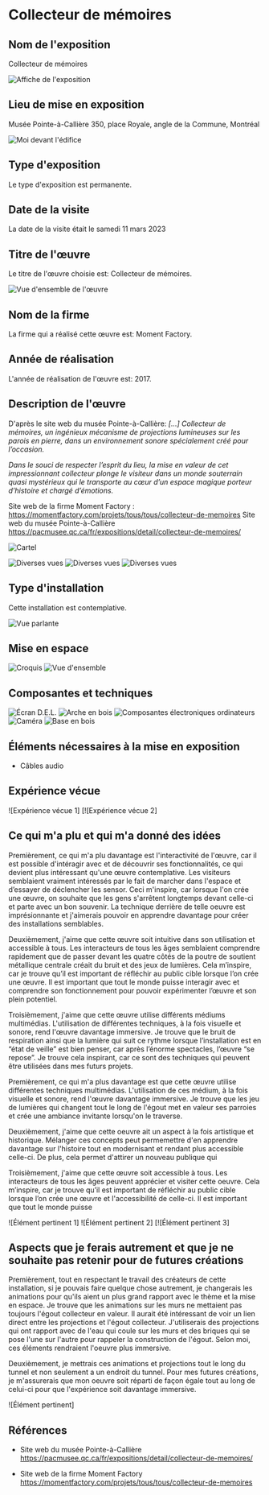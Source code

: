# Collecteur de mémoires

## Nom de l'exposition
Collecteur de mémoires

![Affiche de l'exposition]()

## Lieu de mise en exposition

Musée Pointe-à-Callière
350, place Royale, angle de la Commune, Montréal

![Moi devant l'édifice]()

## Type d'exposition

Le type d'exposition est permanente.

## Date de la visite

La date de la visite était le samedi 11 mars 2023

## Titre de l'œuvre

Le titre de l'œuvre choisie est: Collecteur de mémoires.

![Vue d'ensemble de l'œuvre]()

## Nom de la firme

La firme qui a réalisé cette œuvre est: Moment Factory.

## Année de réalisation

L'année de réalisation de l'œuvre est: 2017.

## Description de l'œuvre

D'après le site web du musée Pointe-à-Callière: <i> [...] Collecteur de mémoires, un ingénieux mécanisme de projections lumineuses sur les parois en pierre, dans un environnement sonore spécialement créé pour l’occasion.

Dans le souci de respecter l’esprit du lieu, la mise en valeur de cet impressionnant collecteur plonge le visiteur dans un monde souterrain quasi mystérieux qui le transporte au cœur d’un espace magique porteur d’histoire et chargé d’émotions.  </i>

Site web de la firme Moment Factory : https://momentfactory.com/projets/tous/tous/collecteur-de-memoires
Site web du musée Pointe-à-Callière https://pacmusee.qc.ca/fr/expositions/detail/collecteur-de-memoires/



![Cartel]()

![Diverses vues]()
![Diverses vues]()
![Diverses vues]()

## Type d'installation

Cette installation est contemplative.

![Vue parlante]()

## Mise en espace

![Croquis]()
![Vue d'ensemble]()

## Composantes et techniques



![Écran D.E.L.]()
![Arche en bois]()
![Composantes électroniques ordinateurs]()
![Caméra]()
![Base en bois]()

## Éléments nécessaires à la mise en exposition


- Câbles audio


## Expérience vécue


![Expérience vécue 1]
[![Expérience vécue 2]

## Ce qui m'a plu et qui m'a donné des idées
Premièrement, ce qui m'a plu davantage est l'interactivité de l'œuvre, car il est possible d'intéragir avec et de découvrir ses fonctionnalités, ce qui devient plus intéressant qu'une œuvre contemplative. Les visiteurs semblaient vraiment intéressés par le fait de marcher dans l'espace et d’essayer de déclencher les sensor. Ceci m'inspire, car lorsque l'on crée une œuvre, on souhaite que les gens s'arrêtent longtemps devant celle-ci et parte avec un bon souvenir. La technique derrière de telle oeuvre est imprésionnante et j'aimerais pouvoir en apprendre davantage pour créer des installations semblables.

Deuxièmement, j'aime que cette œuvre soit intuitive dans son utilisation et accessible à tous. Les interacteurs de tous les âges semblaient comprendre rapidement que de passer devant les quatre côtés de la poutre de soutient métallique centrale créait du bruit et des jeux de lumières. Cela m’inspire, car je trouve qu’il est important de réfléchir au public cible lorsque l’on crée une œuvre. Il est important que tout le monde puisse interagir avec et comprendre son fonctionnement pour pouvoir expérimenter l’œuvre et son plein potentiel.

Troisièmement, j'aime que cette œuvre utilise différents médiums multimédias. L'utilisation de différentes techniques, à la fois visuelle et sonore, rend l'œuvre davantage immersive. Je trouve que le bruit de respiration ainsi que la lumière qui suit ce rythme lorsque l’installation est en “état de veille” est bien penser, car après l’énorme spectacles, l’œuvre “se repose”. Je trouve cela inspirant, car ce sont des techniques qui peuvent être utilisées dans mes futurs projets.

Premièrement, ce qui m'a plus davantage est que cette œuvre utilise différentes techniques multimédias. L'utilisation de ces médium, à la fois visuelle et sonore, rend l'œuvre davantage immersive. Je trouve que les jeu de lumières qui changent tout le long de l'égout met en valeur ses parroies et crée une ambiance invitante lorsqu'on le traverse. 

Deuxièmement, j'aime que cette oeuvre ait un aspect à la fois artistique et historique. Mélanger ces concepts peut permemettre d'en apprendre davantage sur l'histoire tout en modernisant et rendant plus accessible celle-ci. De plus, cela permet d'attirer un nouveau publique qui 

Troisièmement, j'aime que cette œuvre soit accessible à tous. Les interacteurs de tous les âges peuvent apprécier et visiter cette oeuvre. Cela m’inspire, car je trouve qu’il est important de réfléchir au public cible lorsque l’on crée une œuvre et l'accessibilité de celle-ci. Il est important que tout le monde puisse 

![Élément pertinent 1]
![Élément pertinent 2]
[![Élément pertinent 3]

## Aspects que je ferais autrement et que je ne souhaite pas retenir pour de futures créations


Premièrement, tout en respectant le travail des créateurs de cette installation, si je pouvais faire quelque chose autrement, je changerais les animations pour qu'ils aient un plus grand rapport avec le thème et la mise en espace. Je trouve que les animations sur les murs ne mettaient pas toujours l'égout collecteur en valeur. Il aurait été intéressant de voir un lien direct entre les projections et l'égout collecteur. J'utiliserais des projections qui ont rapport avec de l'eau qui coule sur les murs et des briques qui se pose l'une sur l'autre pour rappeler la construction de l'égout. Selon moi, ces éléments rendraient l'oeuvre plus immersive.

Deuxièmement, je mettrais ces animations et projections tout le long du tunnel et non seulement a un endroit du tunnel. Pour mes futures créations, je m'assurerais que mon oeuvre soit réparti de façon égale tout au long de celui-ci pour que l'expérience soit davantage immersive. 

![Élément pertinent]
## Références

- Site web du musée Pointe-à-Callière https://pacmusee.qc.ca/fr/expositions/detail/collecteur-de-memoires/

- Site web de la firme Moment Factory https://momentfactory.com/projets/tous/tous/collecteur-de-memoires
